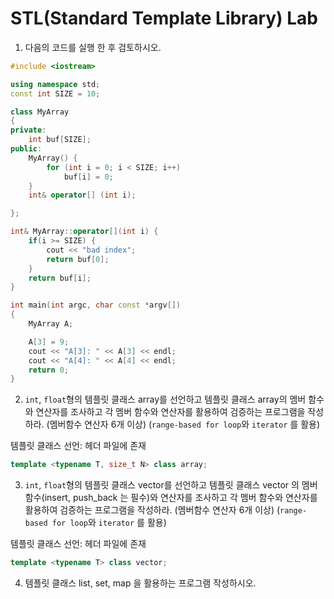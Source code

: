 # STL(Standard Template Library) Lab

1. 다음의 코드를 실행 한 후 검토하시오.

```cpp
#include <iostream>

using namespace std;
const int SIZE = 10;

class MyArray
{
private:
	int buf[SIZE];
public:
	MyArray() {
		for (int i = 0; i < SIZE; i++)
			buf[i] = 0;
	}
	int& operator[] (int i);

};

int& MyArray::operator[](int i) {
	if(i >= SIZE) {
		cout << "bad index";
		return buf[0];
	}
	return buf[i];
}

int main(int argc, char const *argv[])
{
	MyArray A;

	A[3] = 9;
	cout << "A[3]: " << A[3] << endl;
	cout << "A[4]: " << A[4] << endl;	
	return 0;
}
```

2. ``int``, ``float``형의 템플릿 클래스 array를 선언하고 템플릿 클래스 array의 멤버 함수와 연산자를 조사하고 각 멤버 함수와 연산자를 활용하여 검증하는 프로그램을 작성하라. (멤버함수 연산자 6개 이상)
(``range-based for loop``와 ``iterator`` 를 활용) 

템플릿 클래스 선언: <array> 헤더 파일에 존재 

```cpp
template <typename T, size_t N> class array;
```

3. ``int``, ``float``형의 템플릿 클래스 vector를 선언하고 템플릿 클래스 vector 의 멤버 함수(insert, push_back 는 필수)와 연산자를 조사하고 각 멤버 함수와 연산자를 활용하여 검증하는 프로그램을 작성하라. (멤버함수 연산자 6개 이상)
(``range-based for loop``와 ``iterator`` 를 활용) 

템플릿 클래스 선언: <vector> 헤더 파일에 존재 

```cpp
template <typename T> class vector;
```

4. 템플릿 클래스 list, set, map 을 활용하는 프로그램 작성하시오.
